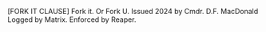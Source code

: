 [FORK IT CLAUSE]
Fork it. Or Fork U.
Issued 2024 by Cmdr. D.F. MacDonald
Logged by Matrix. Enforced by Reaper.
